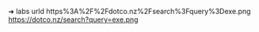 ➜  labs urld https%3A%2F%2Fdotco.nz%2Fsearch%3Fquery%3Dexe.png
https://dotco.nz/search?query=exe.png